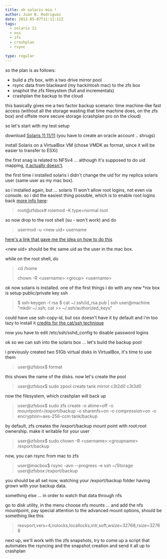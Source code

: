 ```yaml
---
title: oh solaris mio !
author: Juan B. Rodriguez
date: 2012-05-07T11:11:11Z
tags:
  - solaris 11
  - osx
  - zfs
  - crashplan
  - rsync

type: regular
---
```


so the plan is as follows:

- build a zfs box, with a two drive mirror pool
- rsync data from blackeard (my hackintosh mac) to the zfs box
- snaphot the zfs filesystem (full and incrementals)
- crashplan the backup to the cloud

this basically gives me a two factor backup scenario: time machine-like fast access (without all the storage wasting that time machine does, on the zfs box) and offsite more secure storage (crashplan pro on the cloud)

so let's start with my test setup

download [Solaris 11 11/11](http://www.oracle.com/technetwork/server-storage/solaris11/downloads/index.html) (you have to create an oracle account .. shrugs)

install Solaris on a VirtualBox VM (chose VMDK as format, since it will be easier to transfer to ESXi)

the first snag is related to NFSv4 ... although it's supposed to do uid mapping, [it actually doesn't](http://dfusion.com.au/wiki/tiki-index.php?page=Why+NFSv4+UID+mapping+breaks+with+AUTH_UNIX).

the first time i installed solaris i didn't change the uid for my replica solaris user (same user as my mac box).

so i installed again, but ... solaris 11 won't allow root logins, not even via console. so i did the easiest thing possible, which is to enable root logins back [more info here](http://candon123.blog.51cto.com/704299/712206):

<blockquote>
root@zfsbox# rolemod -K type=normal root
</blockquote>

so now drop to the root shell (su - won't work) and do
<blockquote>
usermod -u &lt;new uid&gt; username
</blockquote>

[here's a link that gave me the idea on how to do this](http://www.unix.com/solaris/183739-changing-uid-value.html) 

&lt;new uid&gt; should be the same uid as the user in the mac box.

while on the root shell, do
<blockquote>
cd /home

chown -R &lt;username&gt;:&lt;group&gt; &lt;username&gt;
</blockquote>

ok now solaris is installed. one of the first things i do with any new *nix box is setup public/private key ssh
<blockquote>
<span>$ ssh-keygen -t rsa</span>
<span>$ cat ~/.ssh/id_rsa.pub | ssh user@machine "mkdir ~/.ssh; cat &gt;&gt; ~/.ssh/authorized_keys"<br /></span>
</blockquote>

could have use ssh-copy-id, but osx doesn't have it by default and i'm too lazy to install it [credits for the cat/ssh technique](http://www.commandlinefu.com/commands/view/188/copy-your-ssh-public-key-to-a-server-from-a-machine-that-doesnt-have-ssh-copy-id)

now you have to edit /etc/ssh/sshd_config to disable password logins

ok so we can ssh into the solaris box ... let's build the backup pool

i previously created two 51Gb virtual disks in VirtualBox, it's time to use them
<blockquote>
user@zfsbox$ format
</blockquote>

this shows the name of the disks. now let's create the pool
<blockquote>
user@zfsbox$ sudo zpool create tank mirror c3t2d0 c3t3d0
</blockquote>

now the filesystem, which crashplan will back up
<blockquote>
user@zfsbox$ sudo zfs create -o atime=off -o mountpoint=/export/backup -o sharenfs=on -o compression=on -o encryption=aes-256-ccm tank/backup
</blockquote>

by default, zfs creates the /export/backup mount point with root:root ownership. make it writable for your user
<blockquote>
user@zfsbox$ sudo chown -R &lt;username&gt;:&lt;groupname&gt; /export/backup
</blockquote>

now, you can rsync from mac to zfs
<blockquote>
user@macbox$ rsync -avn --progress -e ssh ~/Storage user@zfsbox:/export/backup
</blockquote>

you should be all set now, watching your /export/backup folder having grown with your backup data.

something else ... in order to watch that data through nfs

go to disk utility, in the menu choose nfs mounts ... and add the nfs mountpoint, pay special attention to the advanced mount options, should be something like this
<blockquote>
resvport,vers=4,nolocks,locallocks,intr,soft,wsize=32768,rsize=32768
</blockquote>

next up, we'll work with the zfs snapshots, try to come up a script that automates the rsyncing and the snapshot creation and send it all up to crashplan
 
